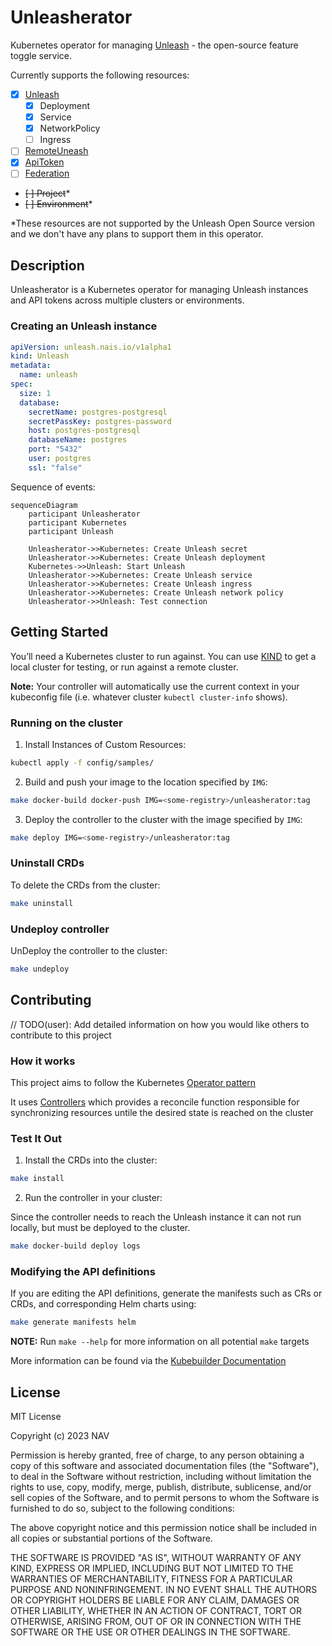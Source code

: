 # Unleasherator

Kubernetes operator for managing [Unleash](https://getunleash.io) - the open-source feature toggle service.

Currently supports the following resources:

- [x] [Unleash](./docs/unleash.md)
  - [x] Deployment
  - [x] Service
  - [x] NetworkPolicy
  - [ ] Ingress
- [ ] [RemoteUneash](./docs/remoteunleash.md)
- [x] [ApiToken](./docs/apitoken.md)
- [ ] [Federation](./docs/federation.md)
- ~~[ ] Project~~*
- ~~[ ] Environment~~*

*These resources are not supported by the Unleash Open Source version and we don't have any plans to support them in this operator.

## Description

Unleasherator is a Kubernetes operator for managing Unleash instances and API tokens across multiple clusters or environments.

### Creating an Unleash instance

```yaml
apiVersion: unleash.nais.io/v1alpha1
kind: Unleash
metadata:
  name: unleash
spec:
  size: 1
  database:
    secretName: postgres-postgresql
    secretPassKey: postgres-password
    host: postgres-postgresql
    databaseName: postgres
    port: "5432"
    user: postgres
    ssl: "false"
```

Sequence of events:

```mermaid
sequenceDiagram
    participant Unleasherator
    participant Kubernetes
    participant Unleash

    Unleasherator->>Kubernetes: Create Unleash secret
    Unleasherator->>Kubernetes: Create Unleash deployment
    Kubernetes->>Unleash: Start Unleash
    Unleasherator->>Kubernetes: Create Unleash service
    Unleasherator->>Kubernetes: Create Unleash ingress
    Unleasherator->>Kubernetes: Create Unleash network policy
    Unleasherator->>Unleash: Test connection

```

## Getting Started

You’ll need a Kubernetes cluster to run against. You can use [KIND](https://sigs.k8s.io/kind) to get a local cluster for testing, or run against a remote cluster.

**Note:** Your controller will automatically use the current context in your kubeconfig file (i.e. whatever cluster `kubectl cluster-info` shows).

### Running on the cluster

1. Install Instances of Custom Resources:

```sh
kubectl apply -f config/samples/
```

2. Build and push your image to the location specified by `IMG`:

```sh
make docker-build docker-push IMG=<some-registry>/unleasherator:tag
```

3. Deploy the controller to the cluster with the image specified by `IMG`:

```sh
make deploy IMG=<some-registry>/unleasherator:tag
```

### Uninstall CRDs

To delete the CRDs from the cluster:

```sh
make uninstall
```

### Undeploy controller

UnDeploy the controller to the cluster:

```sh
make undeploy
```

## Contributing

// TODO(user): Add detailed information on how you would like others to contribute to this project

### How it works

This project aims to follow the Kubernetes [Operator pattern](https://kubernetes.io/docs/concepts/extend-kubernetes/operator/)

It uses [Controllers](https://kubernetes.io/docs/concepts/architecture/controller/)
which provides a reconcile function responsible for synchronizing resources untile the desired state is reached on the cluster

### Test It Out

1. Install the CRDs into the cluster:

```sh
make install
```

2. Run the controller in your cluster:

Since the controller needs to reach the Unleash instance it can not run locally, but must be deployed to the cluster.

```sh
make docker-build deploy logs
```

### Modifying the API definitions

If you are editing the API definitions, generate the manifests such as CRs or CRDs, and corresponding Helm charts using:

```sh
make generate manifests helm
```

**NOTE:** Run `make --help` for more information on all potential `make` targets

More information can be found via the [Kubebuilder Documentation](https://book.kubebuilder.io/introduction.html)

## License

MIT License

Copyright (c) 2023 NAV

Permission is hereby granted, free of charge, to any person obtaining a copy
of this software and associated documentation files (the "Software"), to deal
in the Software without restriction, including without limitation the rights
to use, copy, modify, merge, publish, distribute, sublicense, and/or sell
copies of the Software, and to permit persons to whom the Software is
furnished to do so, subject to the following conditions:

The above copyright notice and this permission notice shall be included in all
copies or substantial portions of the Software.

THE SOFTWARE IS PROVIDED "AS IS", WITHOUT WARRANTY OF ANY KIND, EXPRESS OR
IMPLIED, INCLUDING BUT NOT LIMITED TO THE WARRANTIES OF MERCHANTABILITY,
FITNESS FOR A PARTICULAR PURPOSE AND NONINFRINGEMENT. IN NO EVENT SHALL THE
AUTHORS OR COPYRIGHT HOLDERS BE LIABLE FOR ANY CLAIM, DAMAGES OR OTHER
LIABILITY, WHETHER IN AN ACTION OF CONTRACT, TORT OR OTHERWISE, ARISING FROM,
OUT OF OR IN CONNECTION WITH THE SOFTWARE OR THE USE OR OTHER DEALINGS IN THE
SOFTWARE.
